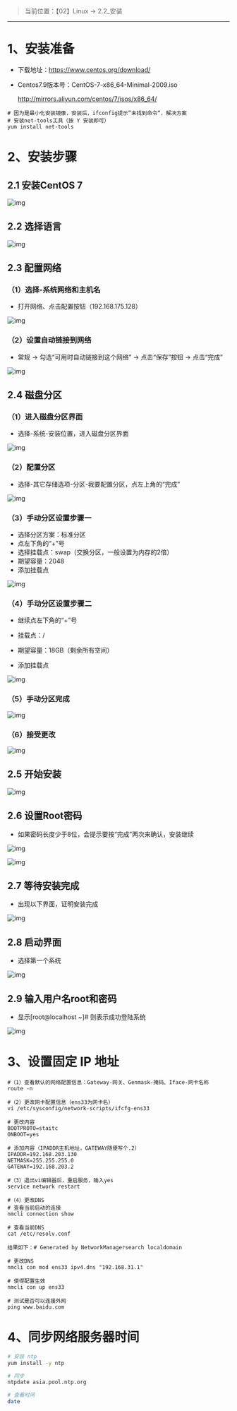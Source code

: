 > 当前位置：【02】Linux  -> 2.2_安装

---



# 1、安装准备

- 下载地址：https://www.centos.org/download/



- Centos7.9版本号：CentOS-7-x86_64-Minimal-2009.iso

  http://mirrors.aliyun.com/centos/7/isos/x86_64/ 

```shell
# 因为是最小化安装镜像，安装后，ifconfig提示”未找到命令“，解决方案
# 安装net-tools工具（按 Y 安装即可）
yum install net-tools
```



# 2、安装步骤

## 2.1 安装CentOS  7

![img](image/8011beb3-23e4-4b06-921f-3d4dc838b512-780133.jpg)



## 2.2 选择语言

![img](image/74332476-e1f4-4ff7-a549-adaba23b7e55-780133.jpg)



## 2.3 配置网络

### （1）选择-系统网络和主机名

- 打开网络、点击配置按钮（192.168.175.128）

![img](image/de79f000-f7ee-4b0d-97fa-c648688a1183-780133.jpg)

### （2）设置自动链接到网络

- 常规 -> 勾选“可用时自动链接到这个网络” -> 点击“保存”按钮 -> 点击“完成”

![img](image/76d25ac7-a6fc-442c-8c8e-f92a5532e141-780133.jpg)



## 2.4 磁盘分区

### （1）进入磁盘分区界面

- 选择-系统-安装位置，进入磁盘分区界面

![img](image/2fe8b075-2179-474f-99d9-ccbdd03b0b8c-780133.jpg)

### （2）配置分区

- 选择-其它存储选项-分区-我要配置分区，点左上角的“完成”

![img](image/7eb9a284-cc88-4a0e-8feb-5ee527a04c84-780133.jpg)

### （3）手动分区设置步骤一

- 选择分区方案：标准分区
- 点左下角的“+”号
- 选择挂载点：swap（交换分区，一般设置为内存的2倍）
- 期望容量：2048
- 添加挂载点

![img](image/74391963-6030-40ea-92b4-b6a658c33b18-780133.jpg)

### （4）手动分区设置步骤二

- 继续点左下角的“+”号
- 挂载点：/
- 期望容量：18GB（剩余所有空间）

- 添加挂载点

![img](image/6a560102-b8f7-428b-b764-746a70460ab0-780133.jpg)

### （5）手动分区完成

![img](image/1471c977-0a64-4bde-9e16-962c21fffba2-780133.jpg)

### （6）接受更改

![img](image/b512b251-902e-4234-a253-5a0dbd27c5c0-780133.jpg)



## 2.5 开始安装

![img](image/1b467320-0f30-4eb4-9703-ed408a8d558f-780133.jpg)



## 2.6 设置Root密码

- 如果密码长度少于8位，会提示要按“完成”两次来确认，安装继续

![img](image/897ecb07-f8b1-448c-aa63-64027d005bea-780133.jpg)



![img](image/574a794f-97b2-46a8-b989-4d1fff2f53b7-780133.jpg)



## 2.7 等待安装完成

- 出现以下界面，证明安装完成

![img](image/694d92b2-0c6a-46a3-9e77-9b380b424008-780133.jpg)



## 2.8 启动界面

- 选择第一个系统

![img](image/0a63dfb8-b3d0-418b-8187-2efbb5a1d21a-780133.jpg)



## 2.9 输入用户名root和密码

- 显示[root@localhost ~]# 则表示成功登陆系统

![img](image/6f08fafe-2e1a-4b3f-8b3f-759a115a9e22-780133.jpg)



# 3、设置固定 IP 地址

```shell
#（1）查看默认的网络配置信息：Gateway-网关、Genmask-掩码、Iface-网卡名称 
route -n

#（2）更改网卡配置信息（ens33为网卡名）
vi /etc/sysconfig/network-scripts/ifcfg-ens33

# 更改内容
BOOTPROTO=staitc
ONBOOT=yes

# 添加内容（IPADDR主机地址，GATEWAY随便写个.2）
IPADDR=192.168.203.130
NETMASK=255.255.255.0
GATEWAY=192.168.203.2

#（3）退出vi编辑器后，重启服务，输入yes
service network restart

#（4）更改DNS
# 查看当前启动的连接
nmcli connection show

# 查看当前DNS
cat /etc/resolv.conf

结果如下：# Generated by NetworkManagersearch localdomain

# 更改DNS
nmcli con mod ens33 ipv4.dns "192.168.31.1"

# 使得配置生效
nmcli con up ens33

# 测试是否可以连接外网
ping www.baidu.com
```



# 4、同步网络服务器时间

```bash
# 安装 ntp
yum install -y ntp

# 同步
ntpdate asia.pool.ntp.org

# 查看时间
date
```
